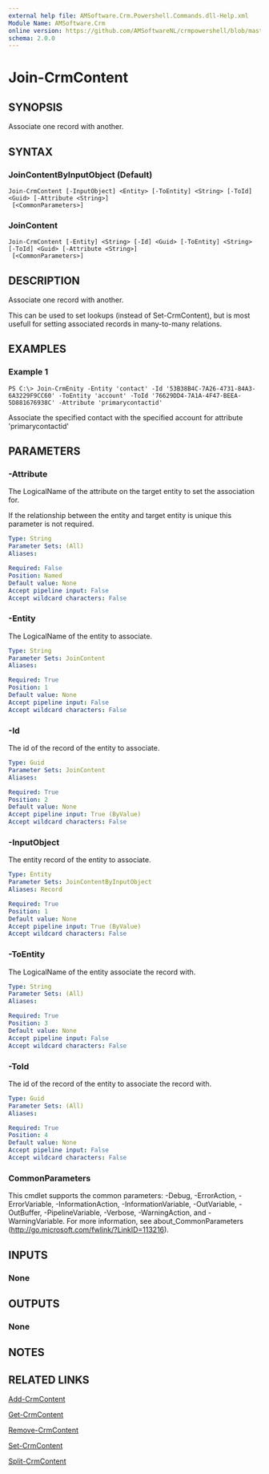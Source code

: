 ```yaml
---
external help file: AMSoftware.Crm.Powershell.Commands.dll-Help.xml
Module Name: AMSoftware.Crm
online version: https://github.com/AMSoftwareNL/crmpowershell/blob/master/docs/Join-CrmContent.md
schema: 2.0.0
---
```


# Join-CrmContent

## SYNOPSIS
Associate one record with another.

## SYNTAX

### JoinContentByInputObject (Default)
```
Join-CrmContent [-InputObject] <Entity> [-ToEntity] <String> [-ToId] <Guid> [-Attribute <String>]
 [<CommonParameters>]
```

### JoinContent
```
Join-CrmContent [-Entity] <String> [-Id] <Guid> [-ToEntity] <String> [-ToId] <Guid> [-Attribute <String>]
 [<CommonParameters>]
```

## DESCRIPTION
Associate one record with another.

This can be used to set lookups (instead of Set-CrmContent), but is most usefull for setting associated records in many-to-many relations.

## EXAMPLES

### Example 1
```
PS C:\> Join-CrmEnity -Entity 'contact' -Id '53B38B4C-7A26-4731-84A3-6A3229F9CC60' -ToEntity 'account' -ToId '76629DD4-7A1A-4F47-BEEA-5D881676938C' -Attribute 'primarycontactid'
```

Associate the specified contact with the specified account for attribute 'primarycontactid'

## PARAMETERS

### -Attribute
The LogicalName of the attribute on the target entity to set the association for.

If the relationship between the entity and target entity is unique this parameter is not required. 

```yaml
Type: String
Parameter Sets: (All)
Aliases: 

Required: False
Position: Named
Default value: None
Accept pipeline input: False
Accept wildcard characters: False
```

### -Entity
The LogicalName of the entity to associate.

```yaml
Type: String
Parameter Sets: JoinContent
Aliases: 

Required: True
Position: 1
Default value: None
Accept pipeline input: False
Accept wildcard characters: False
```

### -Id
The id of the record of the entity to associate.

```yaml
Type: Guid
Parameter Sets: JoinContent
Aliases: 

Required: True
Position: 2
Default value: None
Accept pipeline input: True (ByValue)
Accept wildcard characters: False
```

### -InputObject
The entity record of the entity to associate.

```yaml
Type: Entity
Parameter Sets: JoinContentByInputObject
Aliases: Record

Required: True
Position: 1
Default value: None
Accept pipeline input: True (ByValue)
Accept wildcard characters: False
```

### -ToEntity
The LogicalName of the entity associate the record with.

```yaml
Type: String
Parameter Sets: (All)
Aliases: 

Required: True
Position: 3
Default value: None
Accept pipeline input: False
Accept wildcard characters: False
```

### -ToId
The id of the record of the entity to associate the record with.

```yaml
Type: Guid
Parameter Sets: (All)
Aliases: 

Required: True
Position: 4
Default value: None
Accept pipeline input: False
Accept wildcard characters: False
```

### CommonParameters
This cmdlet supports the common parameters: -Debug, -ErrorAction, -ErrorVariable, -InformationAction, -InformationVariable, -OutVariable, -OutBuffer, -PipelineVariable, -Verbose, -WarningAction, and -WarningVariable. For more information, see about_CommonParameters (http://go.microsoft.com/fwlink/?LinkID=113216).

## INPUTS

### None

## OUTPUTS

### None

## NOTES

## RELATED LINKS

[Add-CrmContent](Add-CrmContent.md)

[Get-CrmContent](Get-CrmContent.md)

[Remove-CrmContent](Remove-CrmContent.md)

[Set-CrmContent](Set-CrmContent.md)

[Split-CrmContent](Split-CrmContent.md)
